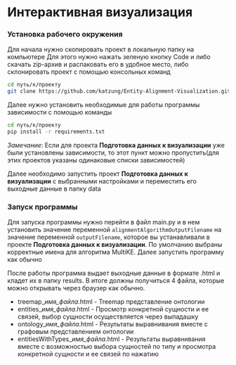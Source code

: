 # Интерактивная визуализация

### Установка рабочего окружения

Для начала нужно скопировать проект в локальную папку на компьютере
Для этого нужно нажать зеленую кнопку Code и либо скачать zip-архив и распаковать его в удобное место, либо склонировать проект с помощью консольных команд
```bash
cd путь/к/проекту
git clone https://github.com/katzung/Entity-Alignment-Visualization.git`
```

Далее нужно установить необходимые для работы программы зависимости с помощью команды
```bash
cd путь/к/проекту
pip install -r requirements.txt
```
*Замечание*: Если для проекта **Подготовка данных к визуализации** уже были установлены зависимости, то этот пункт можно пропустить(для этих проектов указаны одинаковые списки зависимостей)

Далее необходимо запустить проект **Подготовка данных к визуализации** с выбранными настройками и переместить его выходные данные в папку data

### Запуск программы

Для запуска программы нужно перейти в файл main.py и в нем установить значение переменной `alignmentAlgorithmOutputFilename` на значение переменной `outputFilename`, которое вы устанавливали в проекте **Подготовка данных к визуализации**. По умолчанию выбраны корректные имена для алгоритма MultiKE. Далее запустить программу как обычно

После работы программа выдает выходные данные в формате .html и кладет их в папку results. В итоге должны получиться 4 файла, которые можно открывать через браузер как обычно.

- treemap_*имя_файла*.html - Treemap представление онтологии
- entities_*имя_файла*.html - Просмотр конкретной сущности и ее связей, выбор сущности осуществляется через выпадашку
- ontology_*имя_файла*.html - Результаты выравнивания вместе с графовым представлением онтологии
- entitiesWithTypes_*имя_файла*.html - Результаты выравнивания вместе с возможностью выбора сущностей по типу и просмотра конкретной сущности и ее связей по нажатию